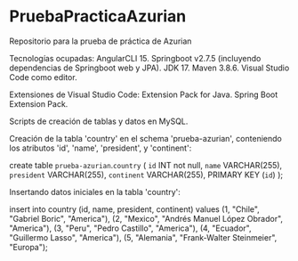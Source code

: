 # PruebaPracticaAzurian
Repositorio para la prueba de práctica de Azurian

Tecnologías ocupadas:
AngularCLI 15.
Springboot v2.7.5 (incluyendo dependencias de Springboot web y JPA).
JDK 17.
Maven 3.8.6.
Visual Studio Code como editor.

Extensiones de Visual Studio Code:
Extension Pack for Java.
Spring Boot Extension Pack.


Scripts de creación de tablas y datos en MySQL.

Creación de la tabla 'country' en el schema 'prueba-azurian', conteniendo los atributos 'id', 'name', 'president', y 'continent':

create table `prueba-azurian`.`country` (
  `id` INT not null,
  `name` VARCHAR(255),
  `president` VARCHAR(255),
  `continent` VARCHAR(255),
  PRIMARY KEY (`id`)
);

Insertando datos iniciales en la tabla 'country':

insert into country (id, name, president, continent)
values 
(1, "Chile", "Gabriel Boric", "America"),
(2, "Mexico", "Andrés Manuel López Obrador", "America"),
(3, "Peru", "Pedro Castillo", "America"),
(4, "Ecuador", "Guillermo Lasso", "America"),
(5, "Alemania", "Frank-Walter Steinmeier", "Europa");
